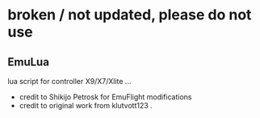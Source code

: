
# broken / not updated, please do not use

## EmuLua
lua script for controller X9/X7/Xlite ...

* credit to Shikijo Petrosk for EmuFlight modifications
* credit to original work from klutvott123 .
